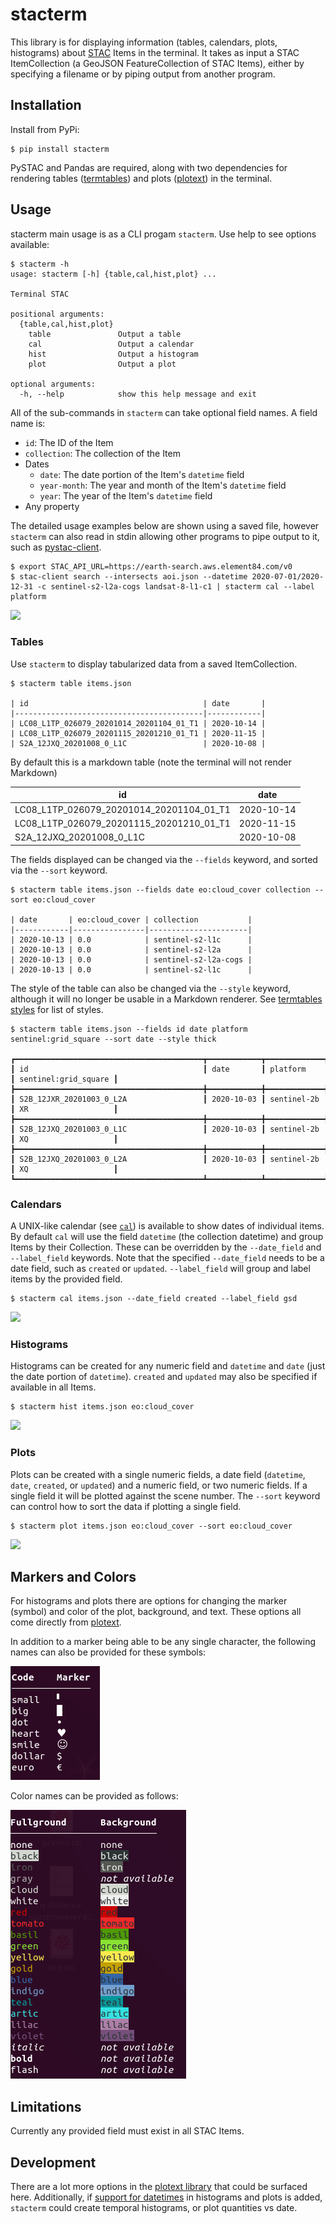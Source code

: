 # stacterm

This library is for displaying information (tables, calendars, plots, histograms) about [STAC](https://stacspec.org/) Items in the terminal. It takes as input a STAC ItemCollection (a GeoJSON FeatureCollection of STAC Items), either by specifying a filename or by piping output from another program.

## Installation

Install from PyPi:

```
$ pip install stacterm
```

PySTAC and Pandas are required, along with two dependencies for rendering tables ([termtables](https://pypi.org/project/termtables/)) and plots ([plotext](https://pypi.org/project/plotext/)) in the terminal.

## Usage

stacterm main usage is as a CLI progam `stacterm`. Use help to see options available:

```
$ stacterm -h
usage: stacterm [-h] {table,cal,hist,plot} ...

Terminal STAC

positional arguments:
  {table,cal,hist,plot}
    table               Output a table
    cal                 Output a calendar
    hist                Output a histogram
    plot                Output a plot

optional arguments:
  -h, --help            show this help message and exit
```

All of the sub-commands in `stacterm` can take optional field names. A field name is:

- `id`: The ID of the Item
- `collection`: The collection of the Item
- Dates
  - `date`: The date portion of the Item's `datetime` field
  - `year-month`: The year and month of the Item's `datetime` field
  - `year`: The year of the Item's `datetime` field
- Any property

The detailed usage examples below are shown using a saved file, however `stacterm` can also read in stdin allowing other programs to pipe output to it, such as [pystac-client](https://github.com/stac-utils/pystac-client).

```
$ export STAC_API_URL=https://earth-search.aws.element84.com/v0
$ stac-client search --intersects aoi.json --datetime 2020-07-01/2020-12-31 -c sentinel-s2-l2a-cogs landsat-8-l1-c1 | stacterm cal --label platform
```

![](images/cal.png)


### Tables

Use `stacterm` to display tabularized data from a saved ItemCollection.

```
$ stacterm table items.json

| id                                       | date       |
|------------------------------------------|------------|
| LC08_L1TP_026079_20201014_20201104_01_T1 | 2020-10-14 |
| LC08_L1TP_026079_20201115_20201210_01_T1 | 2020-11-15 |
| S2A_12JXQ_20201008_0_L1C                 | 2020-10-08 |
```

By default this is a markdown table (note the terminal will not render Markdown)

| id                                       | date       |
|------------------------------------------|------------|
| LC08_L1TP_026079_20201014_20201104_01_T1 | 2020-10-14 |
| LC08_L1TP_026079_20201115_20201210_01_T1 | 2020-11-15 |
| S2A_12JXQ_20201008_0_L1C                 | 2020-10-08 |

The fields displayed can be changed via the `--fields` keyword, and sorted via the `--sort` keyword.

```
$ stacterm table items.json --fields date eo:cloud_cover collection --sort eo:cloud_cover

| date       | eo:cloud_cover | collection           |
|------------|----------------|----------------------|
| 2020-10-13 | 0.0            | sentinel-s2-l1c      |
| 2020-10-13 | 0.0            | sentinel-s2-l2a      |
| 2020-10-13 | 0.0            | sentinel-s2-l2a-cogs |
| 2020-10-13 | 0.0            | sentinel-s2-l1c      |
```

The style of the table can also be changed via the `--style` keyword, although it will no longer be usable in a Markdown renderer. See [termtables styles](https://github.com/nschloe/termtables/blob/master/termtables/styles.py) for list of styles.

```
$ stacterm table items.json --fields id date platform sentinel:grid_square --sort date --style thick

┏━━━━━━━━━━━━━━━━━━━━━━━━━━━━━━━━━━━━━━━━━━┳━━━━━━━━━━━━┳━━━━━━━━━━━━━┳━━━━━━━━━━━━━━━━━━━━━━┓
┃ id                                       ┃ date       ┃ platform    ┃ sentinel:grid_square ┃
┣━━━━━━━━━━━━━━━━━━━━━━━━━━━━━━━━━━━━━━━━━━╋━━━━━━━━━━━━╋━━━━━━━━━━━━━╋━━━━━━━━━━━━━━━━━━━━━━┫
┃ S2B_12JXR_20201003_0_L2A                 ┃ 2020-10-03 ┃ sentinel-2b ┃ XR                   ┃
┣━━━━━━━━━━━━━━━━━━━━━━━━━━━━━━━━━━━━━━━━━━╋━━━━━━━━━━━━╋━━━━━━━━━━━━━╋━━━━━━━━━━━━━━━━━━━━━━┫
┃ S2B_12JXQ_20201003_0_L1C                 ┃ 2020-10-03 ┃ sentinel-2b ┃ XQ                   ┃
┣━━━━━━━━━━━━━━━━━━━━━━━━━━━━━━━━━━━━━━━━━━╋━━━━━━━━━━━━╋━━━━━━━━━━━━━╋━━━━━━━━━━━━━━━━━━━━━━┫
┃ S2B_12JXQ_20201003_0_L2A                 ┃ 2020-10-03 ┃ sentinel-2b ┃ XQ                   ┃
┗━━━━━━━━━━━━━━━━━━━━━━━━━━━━━━━━━━━━━━━━━━┻━━━━━━━━━━━━┻━━━━━━━━━━━━━┻━━━━━━━━━━━━━━━━━━━━━━┛
```

### Calendars

A UNIX-like calendar (see [`cal`](https://en.wikipedia.org/wiki/Cal_(Unix))) is available to show dates of individual items. By default `cal` will use the field `datetime` (the collection datetime) and group Items by their Collection. These can be overridden by the `--date_field` and `--label_field` keywords. Note that the specified `--date_field` needs to be a date field, such as `created` or `updated`.  `--label_field` will group and label items by the provided field.

```
$ stacterm cal items.json --date_field created --label_field gsd
```

![](images/cal2.png)

### Histograms

Histograms can be created for any numeric field and `datetime` and `date` (just the date portion of `datetime`). `created` and `updated` may also be specified if available in all Items.

```
$ stacterm hist items.json eo:cloud_cover
```

![](images/hist.png)

### Plots

Plots can be created with a single numeric fields, a date field (`datetime`, `date`, `created`, or `updated`) and a numeric field, or two numeric fields. If a single field it will be plotted against the scene number. The `--sort` keyword can control how to sort the data if plotting a single field.

```
$ stacterm plot items.json eo:cloud_cover --sort eo:cloud_cover
```

![](images/plot.png)


## Markers and Colors

For histograms and plots there are options for changing the marker (symbol) and color of the plot, background, and text. These options all come directly from [plotext](https://github.com/piccolomo/plotext).

In addition to a marker being able to be any single character, the following names can also be provided for these symbols:

![](https://raw.githubusercontent.com/piccolomo/plotext/master/images/markers.png)

Color names can be provided as follows:

![](https://raw.githubusercontent.com/piccolomo/plotext/master/images/colors.png)


## Limitations

Currently any provided field must exist in all STAC Items.


## Development

There are a lot more options in the [plotext library](https://github.com/piccolomo/plotext) that could be surfaced here. Additionally, if [support for datetimes](https://github.com/piccolomo/plotext/issues/7) in histograms and plots is added, `stacterm` could create temporal histograms, or plot quantities vs date.
